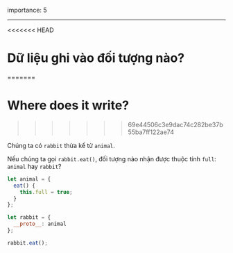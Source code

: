importance: 5

---

<<<<<<< HEAD
# Dữ liệu ghi vào đối tượng nào?
=======
# Where does it write?
>>>>>>> 69e44506c3e9dac74c282be37b55ba7ff122ae74

Chúng ta có `rabbit` thừa kế từ `animal`.

Nếu chúng ta gọi `rabbit.eat()`, đối tượng nào nhận được thuộc tính `full`: `animal` hay `rabbit`? 

```js
let animal = {
  eat() {
    this.full = true;
  }
};

let rabbit = {
  __proto__: animal
};

rabbit.eat();
```
